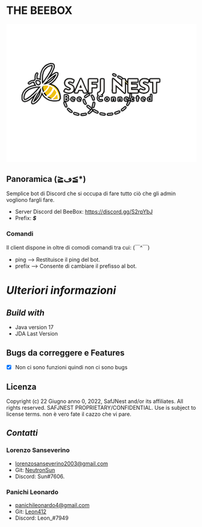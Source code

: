 # THE BEEBOX

![ffewfe](logo.png)

## Panoramica (≧ڡ≦*)
Semplice bot di Discord che si occupa di fare tutto ciò che gli admin vogliono fargli fare.
- Server Discord del BeeBox: https://discord.gg/S2rpYbJ
- Prefix: ***$***

### Comandi

Il client dispone in oltre di comodi comandi tra cui:  (￣^￣)
- ping --> Restituisce il ping del bot.
- prefix --> Consente di cambiare il prefisso al bot.
# ***Ulteriori informazioni***
## ***Build with***
- Java version 17
- JDA Last Version

## **Bugs da correggere e Features**
- [x] Non ci sono funzioni quindi non ci sono bugs 

## **Licenza**
Copyright (c) 22 Giugno anno 0, 2022, SafJNest and/or its affiliates. All rights reserved. SAFJNEST PROPRIETARY/CONFIDENTIAL. Use is subject to license terms. 
non è vero fate il cazzo che vi pare.

## ***Contatti***
### Lorenzo Sanseverino
- lorenzosanseverino2003@gmail.com
- Git: <a href="https://github.com/NeutronSun">NeutronSun</a> 
- Discord: Sun#7606.
### Panichi Leonardo
- panichileonardo4@gmail.com
- Git: <a href="https://github.com/Leon412">Leon412</a> 
- Discord: Leon_#7949
